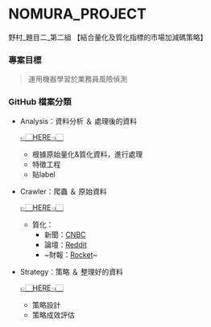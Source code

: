 # NOMURA_PROJECT
野村_題目二_第二組 【結合量化及質化指標的市場加減碼策略】

### 專案目標
> 運用機器學習於業務員風險偵測



### GitHub 檔案分類
- Analysis：資料分析 ＆ 處理後的資料

  [👉🏻HERE👈🏻](https://github.com/vanikk06/NOMURA_PROJECT/tree/master/Analysis)
  
  - 根據原始量化&質化資料，進行處理
  - 特徵工程
  - 貼label  

- Crawler：爬蟲 ＆ 原始資料
   
  [👉🏻HERE👈🏻](https://github.com/vanikk06/NOMURA_PROJECT/tree/master/Crawler)
  
  - 質化：
      - 新聞：[CNBC](https://www.cnbc.com/world/?region=world)
      - 論壇：[Reddit](https://www.reddit.com/)
      - ~財報：[Rocket](https://www.rocketfinancial.com/)~

- Strategy：策略 ＆ 整理好的資料

  [👉🏻HERE👈🏻](https://github.com/vanikk06/NOMURA_PROJECT/tree/master/Strategy)
  
  - 策略設計
  - 策略成效評估


